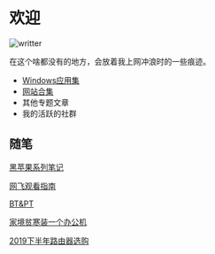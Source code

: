 # 欢迎
![writter](https://img.shields.io/badge/%E4%BD%9C%E8%80%85-zwiss%20cai-brightgreen)

在这个啥都没有的地方，会放着我上网冲浪时的一些痕迹。

* [Windows应用集](articles/applist.md)
* [网站合集](articles/websites.md)
* 其他专题文章
* 我的活跃的社群

## 随笔
[黑苹果系列笔记](articles/hackintosh.md)

[网飞观看指南](articles/Netflix.md)

[BT&PT](articles/BTPT.md)

[家境贫寒装一个办公机](articles/PCbuild2020A.md)

[2019下半年路由器选购](articles/outer2019.md)

